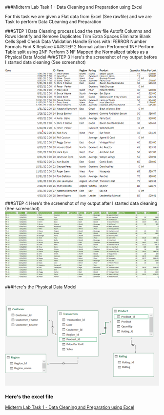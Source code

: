 ###Midterm Lab Task 1 - Data Cleaning and Preparation using Excel

For this task we are given a Flat data from Excel (See rawfile) and we are Task to perform Data CLeaning and Preparation

###STEP 1 Data Cleaning process
Load the raw file
Autofit Columns and Rows
Identify and Remove Duplicates
Trim Extra Spaces
Eliminate Blank Cells
Spell Check
Data Validation
Handle Errors with IFERROR
Number Formats
Find & Replace
###STEP 2 Normalization
Performed 1NF
Perform Table split using 2NF
Perform 3 NF
Mapped the Normalized tables as a Physical Data Model
###STEP 3 Here's the screenshot of my output before I started data cleaning (See screenshot)

![image alt](https://github.com/ReynellMiras24-103/Enterprise-Data-Management/blob/219108a03fc1832063411f1e60a2e5f460a630a7/Screenshot%202025-03-04%20133500.png
)
###STEP 4 Here's the screenshot of my output after I started data cleaning (See screenshot)
![image alt](https://github.com/ReynellMiras24-103/Enterprise-Data-Management/blob/0921cdd203bf144cb4802df3a6d6b7a625a95603/Midterm%20Lab%20Task%201/Screenshot%202025-03-05%20230851.png)

###Here's the Physical Data Model
![image alt](https://github.com/ReynellMiras24-103/Enterprise-Data-Management/blob/a19b0ad76ee16dccf7087bf4b2bc0abde0992001/Midterm%20Lab%20Task%201/Screenshot%202025-03-05%20231421.png)

### Here's the excel file
[Midterm Lab Task 1 - Data Cleaning and Preparation using Excel](https://github.com/ReynellMiras24-103/Enterprise-Data-Management/blob/48e2858232a64bc6edd384a41469eacf433b6657/Midterm%20Lab%20Task%201/MID_TERM%20LAB%20TASK%201%20DONE.xlsx)



